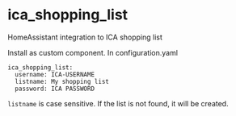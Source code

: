 # ica_shopping_list
HomeAssistant integration to ICA shopping list

Install as custom component.
In configuration.yaml

```
ica_shopping_list:
  username: ICA-USERNAME
  listname: My shopping list 
  password: ICA PASSWORD
```

```listname``` is case sensitive. If the list is not found, it will be created.
